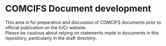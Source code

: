 # COMCIFS Document development

This area is for preparation and discussion of COMCIFS documents prior to official publication on the IUCr website.  
Please be cautious about relying on statements made in documents in this repository, particularly in the draft directory.
